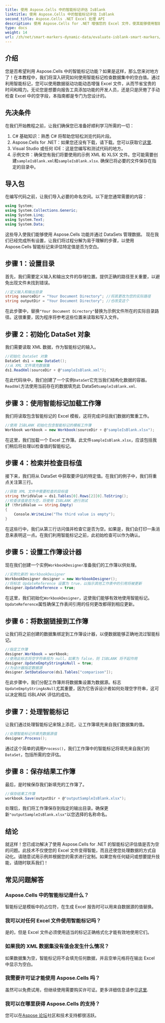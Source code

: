 ```yaml
---
title: 使用 Aspose.Cells 中的智能标记评估 IsBlank
linktitle: 使用 Aspose.Cells 中的智能标记评估 IsBlank
second_title: Aspose.Cells .NET Excel 处理 API
description: 使用 Aspose.Cells for .NET 增强您的 Excel 文件，使其能够使用智能标记高效地评估空白值。在本分步指南中了解如何操作。
type: docs
weight: 14
url: /zh/net/smart-markers-dynamic-data/evaluate-isblank-smart-markers/
---
```

## 介绍
您是否希望利用 Aspose.Cells 中的智能标记功能？如果是这样，那么您来对地方了！在本教程中，我们将深入研究如何使用智能标记检查数据集中的空白值。通过利用智能标记，您可以使用数据驱动功能动态增强 Excel 文件，从而节省宝贵的时间和精力。无论您是想要向报告工具添加功能的开发人员，还是只是厌倦了手动检查 Excel 中的空字段，本指南都是专门为您设计的。 
## 先决条件
在我们开始教程之前，让我们确保您已准备好顺利学习所需的一切：
1. C# 基础知识：熟悉 C# 将帮助您轻松浏览代码片段。
2.  Aspose.Cells for .NET：如果您还没有下载，请下载。您可以获取它[这里](https://releases.aspose.com/cells/net/).
3. Visual Studio 或任何 IDE：这是您编写和测试代码的地方。 
4. 示例文件：确保您有我们将要使用的示例 XML 和 XLSX 文件。您可能需要创建`sampleIsBlank.xml`和`sampleIsBlank.xlsx`. 
确保已将必要的文件保存在指定的目录中。
## 导入包
在编写代码之前，让我们导入必要的命名空间。以下是您通常需要的内容：
```csharp
using System;
using System.Collections.Generic;
using System.Linq;
using System.Text;
using System.Data;
```
这些导入使我们能够使用 Aspose.Cells 功能并通过 DataSets 管理数据。
现在我们已经完成所有设置，让我们将过程分解为易于理解的步骤，以使用 Aspose.Cells 智能标记来评估特定值是否为空白。
## 步骤 1：设置目录
首先，我们需要定义输入和输出文件的存储位置。提供正确的路径至关重要，以避免出现文件未找到错误。
```csharp
//定义输入和输出目录
string sourceDir = "Your Document Directory"; //将其更改为您的实际路径
string outputDir = "Your Document Directory"; //也改变这个
```
在此步骤中，替换`"Your Document Directory"`替换为示例文件所在的实际目录路径。这很重要，因为程序将参考这些位置来读取和写入文件。
## 步骤 2：初始化 DataSet 对象
我们需要读取 XML 数据，作为智能标记的输入。
```csharp
//初始化 DataSet 对象
DataSet ds1 = new DataSet();
//从 XML 文件填充数据集
ds1.ReadXml(sourceDir + @"sampleIsBlank.xml");
```
在此代码块中，我们创建了一个实例`DataSet`它充当我们结构化数据的容器。`ReadXml`方法使用当前存在的数据填充此 DataSet`sampleIsBlank.xml`.
## 步骤 3：使用智能标记加载工作簿
我们将读取包含智能标记的 Excel 模板，这将完成评估我们数据的繁重工作。
```csharp
//使用 ISBLANK 初始化包含智能标记的模板工作簿
Workbook workbook = new Workbook(sourceDir + @"sampleIsBlank.xlsx");
```
在这里，我们加载一个 Excel 工作簿。此文件`sampleIsBlank.xlsx`，应该包括我们稍后将处理以检查值的智能标记。
## 步骤 4：检索并检查目标值
接下来，我们将从 DataSet 中获取要评估的特定值。在我们的例子中，我们将重点关注第三行。
```csharp
//获取 XML 文件中需要检查的目标值
string thridValue = ds1.Tables[0].Rows[2][0].ToString();
//检查该值是否为空，将使用 ISBLANK 进行测试
if (thridValue == string.Empty)
{
    Console.WriteLine("The third value is empty");
}
```
在这些行中，我们从第三行访问值并检查它是否为空。如果是，我们会打印一条消息来表明这一点。在我们利用智能标记之前，此初始检查可以作为确认。
## 步骤 5：设置工作簿设计器
现在我们创建一个实例`WorkbookDesigner`准备我们的工作簿以供处理。
```csharp
//实例化新的 WorkbookDesigner
WorkbookDesigner designer = new WorkbookDesigner();
//将标志 UpdateReference 设置为 true，以指示其他工作表中的引用将被更新
designer.UpdateReference = true;
```
在这里，我们初始化`WorkbookDesigner`，这使我们能够有效地使用智能标记。`UpdateReference`属性确保工作表间引用的任何更改都得到相应更新。
## 步骤 6：将数据链接到工作簿
让我们将之前创建的数据集绑定到工作簿设计器，以便数据能够正确地流过智能标记。
```csharp
//指定工作簿
designer.Workbook = workbook;
//使用此标志将空字符串视为 null。如果为 false，则 ISBLANK 将不起作用
designer.UpdateEmptyStringAsNull = true;
//为设计器指定数据源
designer.SetDataSource(ds1.Tables["comparison"]);
```
在此步骤中，我们分配工作簿并将数据集设置为数据源。标志`UpdateEmptyStringAsNull`尤其重要，因为它告诉设计者如何处理空字符串，这可以决定稍后 ISBLANK 评估的成功。
## 步骤 7：处理智能标记
让我们通过处理智能标记来锦上添花，让工作簿填充来自我们数据集的值。
```csharp
//处理智能标记并填充数据源值
designer.Process();
```
通过这个简单的调用`Process()`，我们工作簿中的智能标记将填充来自我们的`DataSet`，包括所需的空评估。
## 步骤 8：保存结果工作簿
最后，是时候保存我们新填充的工作簿了。 
```csharp
//保存结果工作簿
workbook.Save(outputDir + @"outputSampleIsBlank.xlsx");
```
处理后，我们将工作簿保存到指定的输出目录。确保更新`"outputSampleIsBlank.xlsx"`以您选择的名称命名。
## 结论
就这样！您已成功解决了使用 Aspose.Cells for .NET 的智能标记评估值是否为空的问题。此技术不仅使您的 Excel 文件变得智能，而且还使您处理数据的方式自动化。请随意试用示例并根据您的需求进行定制。如果您有任何疑问或想要提升技能，请随时联系我们！
## 常见问题解答
### Aspose.Cells 中的智能标记是什么？
智能标记是模板中的占位符，在生成 Excel 报告时可以用来自数据源的值替换。
### 我可以对任何 Excel 文件使用智能标记吗？
是的，但是 Excel 文件必须使用适当的标记正确格式化才能有效地使用它们。
### 如果我的 XML 数据集没有值会发生什么情况？
如果数据集为空，智能标记将不会填充任何数据，并且空单元格将在输出 Excel 中显示为空白。
### 我需要许可证才能使用 Aspose.Cells 吗？
虽然可以免费试用，但继续使用需要购买许可证。更多详细信息请参见[这里](https://purchase.aspose.com/buy).
### 我可以在哪里获得 Aspose.Cells 的支持？
您可以在[Aspose 论坛](https://forum.aspose.com/c/cells/9)社区和技术支持都很活跃。